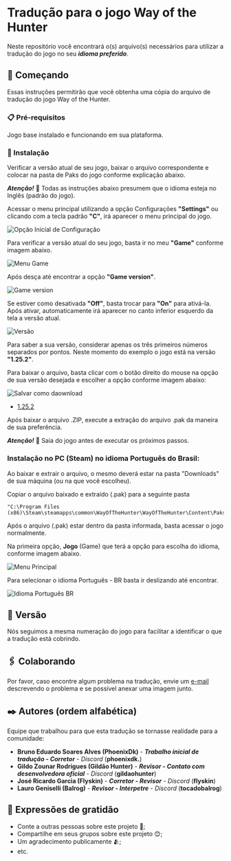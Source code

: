# Tradução para o jogo Way of the Hunter
Neste repositório você encontrará o(s) arquivo(s) necessários para utilizar a tradução do jogo no seu **_idioma preferido_**.


## 🚀 Começando

Essas instruções permitirão que você obtenha uma cópia do arquivo de tradução do jogo Way of the Hunter.


### 📋 Pré-requisitos

Jogo base instalado e funcionando em sua plataforma.


### 🔧 Instalação

Verificar a versão atual de seu jogo, baixar o arquivo correspondente e colocar na pasta de Paks do jogo conforme explicação abaixo.

**_Atenção!_** 📢 Todas as instruções abaixo presumem que o idioma esteja no Inglês (padrão do jogo).

Acessar o menu principal utilizando a opção Configurações **"Settings"** ou clicando com a tecla padrão **"C"**, irá aparecer o menu principal do jogo.

![Opção Inicial de Configuração](https://github.com/harpyeaglesbr/wayofthehunter/assets/170666537/0ce42b80-b2b5-4ede-8736-b5648bc99a93)

Para verificar a versão atual do seu jogo, basta ir no meu **"Game"** conforme imagem abaixo.

![Menu Game](https://github.com/harpyeaglesbr/wayofthehunter/assets/170666537/cca8319e-650c-4029-9895-cc183e4b45dd)

Após desça até encontrar a opção **"Game version"**.

![Game version](https://github.com/harpyeaglesbr/wayofthehunter/assets/170666537/0c24609e-8190-4f1e-8c8a-dbf51bd44ed9)

Se estiver como desativada **"Off"**, basta trocar para **"On"** para ativá-la. Após ativar, automaticamente irá aparecer no canto inferior esquerdo da tela a versão atual.

![Versão](https://github.com/harpyeaglesbr/wayofthehunter/assets/170666537/668e195a-211d-4bcd-837c-f838a4e23bae)

Para saber a sua versão, considerar apenas os três primeiros números separados por pontos. Neste momento do exemplo o jogo está na versão **"1.25.2"**.

Para baixar o arquivo, basta clicar com o botão direito do mouse na opção de sua versão desejada e escolher a opção conforme imagem abaixo:

![Salvar como daownload](https://github.com/harpyeaglesbr/wayofthehunter/assets/170666537/b8d49a1f-180b-494b-8a6c-5c7fa8e33ae3)

* [1.25.2](https://github.com/harpyeaglesbr/wayofthehunter/blob/main/Downloads/1.25.2/translate_pt-BR.zip)

Após baixar o arquivo .ZIP, execute a extração do arquivo .pak da maneira de sua preferência.

**_Atenção!_** 📢 Saia do jogo antes de executar os próximos passos.

### Instalação no PC (Steam) no idioma Português do Brasil:
Ao baixar e extrair o arquivo, o mesmo deverá estar na pasta "Downloads" de sua máquina (ou na que você escolheu).

Copiar o arquivo baixado e extraído (.pak) para a seguinte pasta
```
"C:\Program Files (x86)\Steam\steamapps\common\WayOfTheHunter\WayOfTheHunter\Content\Paks"
```

Após o arquivo (.pak) estar dentro da pasta informada, basta acessar o jogo normalmente.

Na primeira opção, **Jogo** (Game) que terá a opção para escolha do idioma, conforme imagem abaixo.

![Menu Principal](https://github.com/harpyeaglesbr/wayofthehunter/assets/170666537/88f950c4-07b0-4e69-8a1c-d6c00d427042)

Para selecionar o idioma Português - BR basta ir deslizando até encontrar.

![Idioma Português BR](https://github.com/harpyeaglesbr/wayofthehunter/assets/170666537/739f97e6-0789-4ade-82c0-efc010454391)


## 📌 Versão

Nós seguimos a mesma numeração do jogo para facilitar a identificar o que a tradução está cobrindo.


## 🖇️ Colaborando

Por favor, caso encontre algum problema na tradução, envie um [e-mail](mailto:harpyeaglesbr@gmail.com) descrevendo o problema e se possível anexar uma imagem junto.


## ✒️ Autores (ordem alfabética)

Equipe que trabalhou para que esta tradução se tornasse realidade para a comunidade:

* **Bruno Eduardo Soares Alves (PhoenixDk)** - **_Trabalho inicial de tradução - Corretor_** - *Discord* (**phoenixdk.**)
* **Gildo Zounar Rodrigues (Gildão Hunter)** - **_Revisor - Contato com desenvolvedora oficial_** - *Discord* (**gildaohunter**)
* **José Ricardo Garcia (Flyskin)** - **_Corretor - Revisor_** - *Discord* (**flyskin**)
* **Lauro Geniselli (Balrog)** - **_Revisor - Interpetre_** - *Discord* (**tocadobalrog**)


## 🎁 Expressões de gratidão

* Conte a outras pessoas sobre este projeto 📢;
* Compartilhe em seus grupos sobre este projeto 😊;
* Um agradecimento publicamente 🫂;
* etc.
